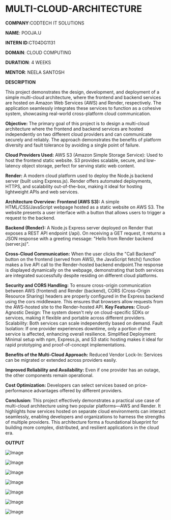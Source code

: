 # MULTI-CLOUD-ARCHITECTURE

**COMPANY**:CODTECH IT SOLUTIONS

**NAME**: POOJA.U

**INTERN ID**:CT04DG1131

**DOMAIN**: CLOUD COMPUTING

**DURATION**: 4 WEEKS

**MENTOR**: NEELA SANTOSH

**DESCRIPTION**

This project demonstrates the design, development, and deployment of a simple multi-cloud architecture, where the frontend and backend services are hosted on Amazon Web Services (AWS) and Render, respectively. The application seamlessly integrates these services to function as a cohesive system, showcasing real-world cross-platform cloud communication.

 **Objective:** The primary goal of this project is to design a multi-cloud architecture where the frontend and backend services are hosted independently on two different cloud providers and can communicate securely and reliably. The approach demonstrates the benefits of platform diversity and fault tolerance by avoiding a single point of failure.

 **Cloud Providers Used:** AWS S3 (Amazon Simple Storage Service): Used to host the frontend static website. S3 provides scalable, secure, and low-latency object storage, perfect for serving static web content.

**Render:** A modern cloud platform used to deploy the Node.js backend server (built using Express.js). Render offers automated deployments, HTTPS, and scalability out-of-the-box, making it ideal for hosting lightweight APIs and web services.

**Architecture Overview:** 
**Frontend (AWS S3):**
A simple HTML/CSS/JavaScript webpage hosted as a static website on AWS S3.
The website presents a user interface with a button that allows users to trigger a request to the backend.

**Backend (Render):**
A Node.js Express server deployed on Render that exposes a REST API endpoint (/api).
On receiving a GET request, it returns a JSON response with a greeting message: "Hello from Render backend (server.js)".

**Cross-Cloud Communication:** When the user clicks the "Call Backend" button on the frontend (served from AWS), the JavaScript fetch() function makes a live API call to the Render-hosted backend endpoint.The response is displayed dynamically on the webpage, demonstrating that both services are integrated successfully despite residing on different cloud platforms.

**Security and CORS Handling:**
To ensure cross-origin communication between AWS (frontend) and Render (backend), CORS (Cross-Origin Resource Sharing) headers are properly configured in the Express backend using the cors middleware. This ensures that browsers allow requests from the AWS-hosted site to the Render-hosted API.
**Key Features:**
Cloud-Agnostic Design: The system doesn't rely on cloud-specific SDKs or services, making it flexible and portable across different providers.
Scalability: Both services can scale independently based on demand.
Fault Isolation: If one provider experiences downtime, only a portion of the service is affected, enhancing overall resilience.
Simplified Deployment: Minimal setup with npm, Express.js, and S3 static hosting makes it ideal for rapid prototyping and proof-of-concept implementations.

 **Benefits of the Multi-Cloud Approach:**
Reduced Vendor Lock-In: Services can be migrated or extended across providers easily.

**Improved Reliability and Availability:** Even if one provider has an outage, the other components remain operational.

**Cost Optimization:** Developers can select services based on price-performance advantages offered by different providers.

**Conclusion:**
This project effectively demonstrates a practical use case of multi-cloud architecture using two popular platforms—AWS and Render. It highlights how services hosted on separate cloud environments can interact seamlessly, enabling developers and organizations to harness the strengths of multiple providers. This architecture forms a foundational blueprint for building more complex, distributed, and resilient applications in the cloud era.
  
**OUTPUT**

![Image](https://github.com/user-attachments/assets/0e4bb12b-bf47-423e-8b6e-87525c1d5c2d)

![Image](https://github.com/user-attachments/assets/e3a0027b-07a2-40bc-b731-2a199104edec)

![Image](https://github.com/user-attachments/assets/97cef892-192a-47a0-a301-d43ee9b58134)

![Image](https://github.com/user-attachments/assets/a271b18b-26a8-4fea-a372-25466ea3b065)

![Image](https://github.com/user-attachments/assets/99002afb-ebde-46a3-830e-c3e2ee4c9339)

![Image](https://github.com/user-attachments/assets/9191a4a3-c183-43a0-bfcf-4ad9e42d646a)

![Image](https://github.com/user-attachments/assets/47cea4e4-b243-42b3-8ed5-97a8a0f6ff64)
